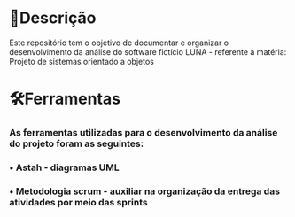 #  📌**Descrição**
Este repositório tem o objetivo de documentar e organizar o desenvolvimento da análise do software fictício LUNA - referente a matéria: Projeto de sistemas orientado a objetos

#  🛠️**Ferramentas**
###  As ferramentas utilizadas para o desenvolvimento da análise do projeto foram as seguintes:<br>
###  • Astah - diagramas UML<br>
###  • Metodologia scrum - auxiliar na organização da entrega das atividades por meio das sprints

# 






